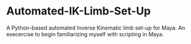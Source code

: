 # Automated-IK-Limb-Set-Up
A Python-based automated Inverse Kinematic limb set-up for Maya.
An execercise to begin familiarizing myself with scripting in Maya.
